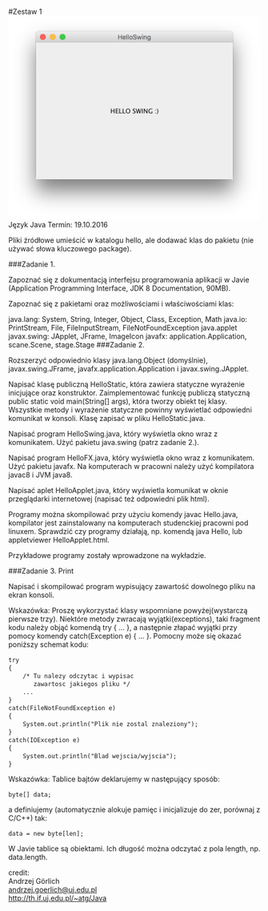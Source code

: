 #Zestaw 1
![alt tag](/Java/Zadanie_1/Hello.png)
Język Java
Termin: 19.10.2016

Pliki źródłowe umieścić w katalogu hello, ale dodawać klas do pakietu (nie używać słowa kluczowego package).

###Zadanie 1.

Zapoznać się z dokumentacją interfejsu programowania aplikacji w Javie (Application Programming Interface, JDK 8 Documentation, 90MB).

Zapoznać się z pakietami oraz możliwościami i właściwościami klas:

java.lang: System, String, Integer, Object, Class, Exception, Math
java.io: PrintStream, File, FileInputStream, FileNotFoundException
java.applet
javax.swing: JApplet, JFrame, ImageIcon
javafx: application.Application, scane.Scene, stage.Stage
###Zadanie 2.

Rozszerzyć odpowiednio klasy java.lang.Object (domyślnie), javax.swing.JFrame, javafx.application.Application i javax.swing.JApplet.

Napisać klasę publiczną HelloStatic, która zawiera statyczne wyrażenie inicjujące oraz konstruktor. Zaimplementować funkcję publiczą statyczną public static void main(String[] args), która tworzy obiekt tej klasy. Wszystkie metody i wyrażenie statyczne powinny wyświetlać odpowiedni komunikat w konsoli. Klasę zapisać w pliku HelloStatic.java.

Napisać program HelloSwing.java, który wyświetla okno wraz z komunikatem. Użyć pakietu java.swing (patrz zadanie 2.).

Napisać program HelloFX.java, który wyświetla okno wraz z komunikatem. Użyć pakietu javafx. Na komputerach w pracowni należy użyć kompilatora javac8 i JVM java8.

Napisać aplet HelloApplet.java, który wyświetla komunikat w oknie przeglądarki internetowej (napisać też odpowiedni plik html).

Programy można skompilować przy użyciu komendy javac Hello.java, kompilator jest zainstalowany na komputerach studenckiej pracowni pod linuxem. Sprawdzić czy programy działają, np. komendą java Hello, lub appletviewer HelloApplet.html.

Przykładowe programy zostały wprowadzone na wykładzie.

###Zadanie 3. Print

Napisać i skompilować program wypisujący zawartość dowolnego pliku na ekran konsoli.

Wskazówka: Proszę wykorzystać klasy wspomniane powyżej(wystarczą pierwsze trzy). Niektóre metody zwracają wyjątki(exceptions), taki fragment kodu należy objąć komendą try { ... }, a następnie złapać wyjątki przy pomocy komendy catch(Exception e) { ... }. Pomocny może się okazać poniższy schemat kodu:
```
try
{
    /* Tu nalezy odczytac i wypisac
       zawartosc jakiegos pliku */
    ...
}
catch(FileNotFoundException e)
{
    System.out.println("Plik nie zostal znaleziony");
}
catch(IOException e)
{
    System.out.println("Blad wejscia/wyjscia");
}
```
Wskazówka: Tablice bajtów deklarujemy w następujący sposób:
```
byte[] data;
```
a definiujemy (automatycznie alokuje pamięc i inicjalizuje do zer, porównaj z C/C++) tak:

```
data = new byte[len];
```
W Javie tablice są obiektami. Ich długość można odczytać z pola length, np. data.length.

credit:   
Andrzej Görlich   
andrzej.goerlich@uj.edu.pl   
http://th.if.uj.edu.pl/~atg/Java   

